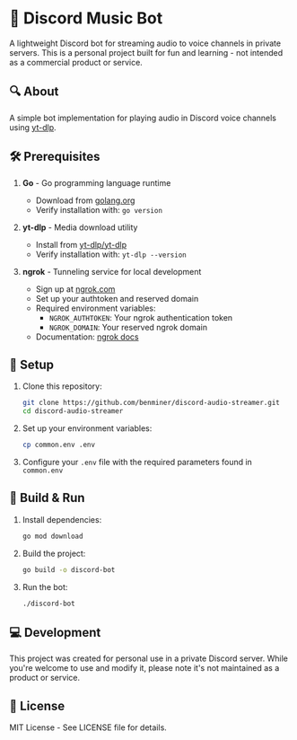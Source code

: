 # 🎵 Discord Music Bot

A lightweight Discord bot for streaming audio to voice channels in private servers. This is a personal project built for fun and learning - not intended as a commercial product or service.

## 🔍 About

A simple bot implementation for playing audio in Discord voice channels using [yt-dlp](https://github.com/yt-dlp/yt-dlp).

## 🛠️ Prerequisites

1. **Go** - Go programming language runtime

   - Download from [golang.org](https://golang.org/dl/)
   - Verify installation with: `go version`

2. **yt-dlp** - Media download utility

   - Install from [yt-dlp/yt-dlp](https://github.com/yt-dlp/yt-dlp)
   - Verify installation with: `yt-dlp --version`

3. **ngrok** - Tunneling service for local development
   - Sign up at [ngrok.com](https://ngrok.com)
   - Set up your authtoken and reserved domain
   - Required environment variables:
     - `NGROK_AUTHTOKEN`: Your ngrok authentication token
     - `NGROK_DOMAIN`: Your reserved ngrok domain
   - Documentation: [ngrok docs](https://ngrok.com/docs)

## 🚀 Setup

1. Clone this repository:

   ```bash
   git clone https://github.com/benminer/discord-audio-streamer.git
   cd discord-audio-streamer
   ```

2. Set up your environment variables:

   ```bash
   cp common.env .env
   ```

3. Configure your `.env` file with the required parameters found in `common.env`

## 🔨 Build & Run

1. Install dependencies:

   ```bash
   go mod download
   ```

2. Build the project:

   ```bash
   go build -o discord-bot
   ```

3. Run the bot:
   ```bash
   ./discord-bot
   ```

## 💻 Development

This project was created for personal use in a private Discord server. While you're welcome to use and modify it, please note it's not maintained as a product or service.

## 📝 License

MIT License - See LICENSE file for details.
